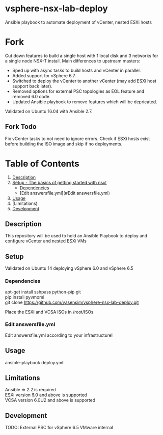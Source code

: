 # vsphere-nsx-lab-deploy
Ansible playbook to automate deployment of vCenter, nested ESXi hosts

# Fork
Cut down features to build a single host with 1 local disk and 3 networks for a single node NSX-T install.
Main differences to upstream masters:
- Sped up with async tasks to build hosts and vCenter in parallel. 
- Added support for vSphere 6.7. 
- Switched to deploy the vCenter to another vCenter (may add ESXi host support back later). 
- Removed options for external PSC topologies as EOL feature and removed 6.0 code.
- Updated Ansible playbook to remove features which will be depricated.

Validated on Ubuntu 16.04 with Ansible 2.7.

## Fork Todo
Fix vCenter tasks to not need to ignore errors.
Check if ESXi hosts exist before building the ISO image and skip if no deployments.

# Table of Contents

1. [Description](#description)
1. [Setup - The basics of getting started with nsxt](#setup)
    * [Dependencies](#Dependencies)
    * [Edit answersfile.yml](#Edit answersfile.yml)
1. [Usage](#usage)
1. [Limitations)
1. [Development](#development)

## Description

This repository will be used to hold an Ansible Playbook to deploy and configure vCenter and nested ESXi VMs 

## Setup

Validated on Ubuntu 14 deploying vSphere 6.0 and vSphere 6.5

### Dependencies

apt-get install sshpass python-pip git <br/>
pip install pyvmomi <br/>
git clone https://github.com/yasensim/vsphere-nsx-lab-deploy.git <br/>

Place the ESXi and VCSA ISOs in /root/ISOs <br/>


### Edit answersfile.yml

Edit answersfile.yml according to your infrastructure!

## Usage

ansible-playbook deploy.yml


## Limitations
Ansible => 2.2 is required <br/>
ESXi version 6.0 and above is supported <br/>
VCSA version 6.0U2 and above is supported <br/>

## Development
TODO: External PSC for vSphere 6.5
VMware internal

